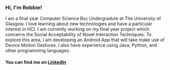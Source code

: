### Hi, I'm Robbie!

I am a final year Computer Science Bsc Undergradute at The University of Glasgow. I love learning about new technologies and have a particular interest in HCI. I am currently working on my final year project which concerns the Social Acceptability of Novel Interaction Techniques. To explore this area, I am developing an Android App that will take make use of Device Motion Gestures. I also have experience using Java, Python, and other programming languages.

#### You can find me on [LinkedIn](https://www.linkedin.com/in/robert-thomson-757a43167/)

<!--
**Robbie-Thomson/Robbie-Thomson** is a ✨ _special_ ✨ repository because its `README.md` (this file) appears on your GitHub profile.

Here are some ideas to get you started:

- 🔭 I’m currently working on ...
- 🌱 I’m currently learning ...
- 👯 I’m looking to collaborate on ...
- 🤔 I’m looking for help with ...
- 💬 Ask me about ...
- 📫 How to reach me: ...
- 😄 Pronouns: ...
- ⚡ Fun fact: ...
-->
